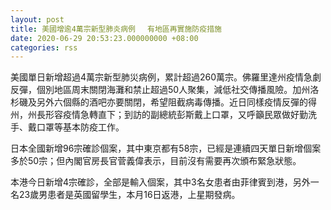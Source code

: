 ```yaml
---
layout: post
title: 美國增逾4萬宗新型肺炎病例 　有地區再實施防疫措施
date: 2020-06-29 20:53:23.000000000 +08:00
categories: rss
---
```


美國單日新增超過4萬宗新型肺災病例，累計超過260萬宗。佛羅里達州疫情急劇反彈，個別地區周末關閉海灘和禁止超過50人聚集，減低社交傳播風險。加州洛杉磯及另外六個縣的酒吧亦要關閉，希望阻截病毒傳播。近日同樣疫情反彈的得州，州長形容疫情急轉直下；到訪的副總統彭斯戴上口罩，又呼籲民眾做好勤洗手、戴口罩等基本防疫工作。

日本全國新增96宗確診個案，其中東京都有58宗，已經是連續四天單日新增個案多於50宗；但內閣官房長官菅義偉表示，目前沒有需要再次頒布緊急狀態。

本港今日新增4宗確診，全部是輸入個案，其中3名女患者由菲律賓到港，另外一名23歲男患者是英國留學生，本月16日返港，上星期發病。
